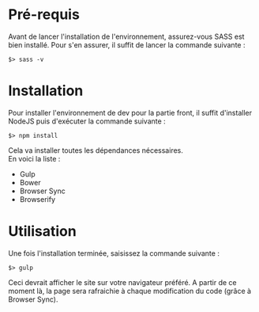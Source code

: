 # Pré-requis

Avant de lancer l'installation de l'environnement, assurez-vous SASS est bien installé. Pour s'en assurer, il suffit de lancer la commande suivante :

    $> sass -v

# Installation

Pour installer l'environnement de dev pour la partie front, il suffit d'installer NodeJS puis d'exécuter la commande suivante :

    $> npm install

Cela va installer toutes les dépendances nécessaires.<br>
En voici la liste :

- Gulp
- Bower
- Browser Sync
- Browserify

# Utilisation

Une fois l'installation terminée, saisissez la commande suivante :

    $> gulp

Ceci devrait afficher le site sur votre navigateur préféré. A partir de ce moment là, la page sera rafraichie à chaque modification du code (grâce à Browser Sync).
